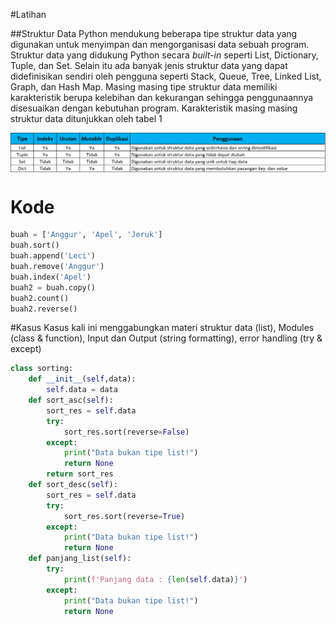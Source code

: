 #Latihan

##Struktur Data
Python mendukung beberapa tipe struktur data yang digunakan untuk menyimpan dan mengorganisasi data sebuah program. Struktur data yang didukung Python secara <i>built-in</i> seperti List, Dictionary, Tuple, dan Set. Selain itu ada banyak jenis struktur data yang dapat didefinisikan sendiri oleh pengguna seperti Stack, Queue, Tree, Linked List, Graph, dan Hash Map. Masing masing tipe struktur data memiliki karakteristik berupa kelebihan dan kekurangan sehingga penggunaannya disesuaikan dengan kebutuhan program. Karakteristik masing masing struktur data ditunjukkan oleh tabel 1

<img src="images/3a.png" align="center" width="600"/>



# Kode
```python
buah = ['Anggur', 'Apel', 'Jeruk']
buah.sort()
buah.append('Leci')
buah.remove('Anggur')
buah.index('Apel')
buah2 = buah.copy()
buah2.count()
buah2.reverse()
```







#Kasus
Kasus kali ini menggabungkan materi struktur data (list), Modules (class & function), Input dan Output (string formatting), error handling (try & except)

```python
class sorting:
    def __init__(self,data):
        self.data = data
    def sort_asc(self):    
        sort_res = self.data
        try:
            sort_res.sort(reverse=False)
        except:
            print("Data bukan tipe list!")
            return None
        return sort_res
    def sort_desc(self):
        sort_res = self.data
        try:
            sort_res.sort(reverse=True)
        except:
            print("Data bukan tipe list!")
            return None
    def panjang_list(self):
        try:
            print(f'Panjang data : {len(self.data)}')
        except:
            print("Data bukan tipe list!")
            return None
```
